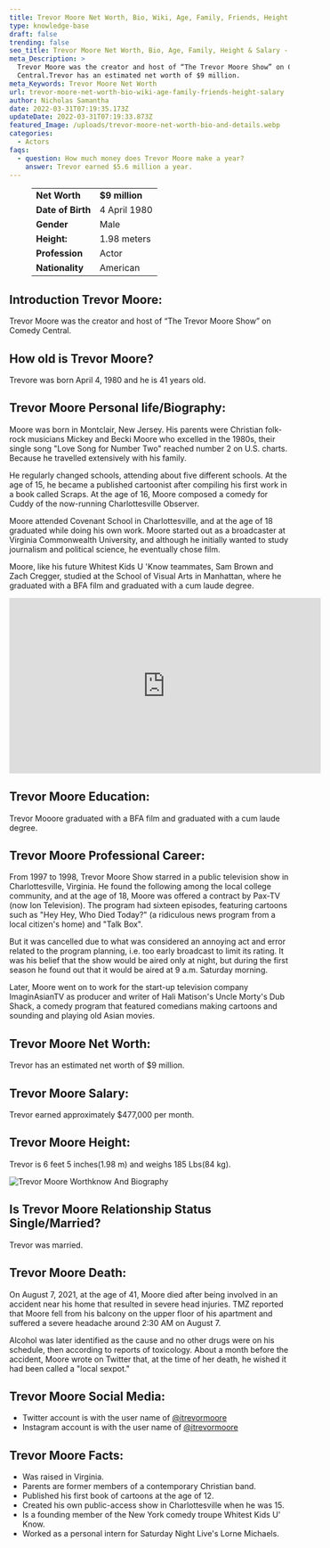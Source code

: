 ```yaml
---
title: Trevor Moore Net Worth, Bio, Wiki, Age, Family, Friends, Height & Salary
type: knowledge-base
draft: false
trending: false
seo_title: Trevor Moore Net Worth, Bio, Age, Family, Height & Salary - WorthKnow
meta_Description: >
  Trevor Moore was the creator and host of “The Trevor Moore Show” on Comedy
  Central.Trevor has an estimated net worth of $9 million.
meta_Keywords: Trevor Moore Net Worth
url: trevor-moore-net-worth-bio-wiki-age-family-friends-height-salary
author: Nicholas Samantha
date: 2022-03-31T07:19:35.173Z
updateDate: 2022-03-31T07:19:33.873Z
featured_Image: /uploads/trevor-moore-net-worth-bio-and-details.webp
categories:
  - Actors
faqs:
  - question: How much money does Trevor Moore make a year?
    answer: Trevor earned $5.6 million a year.
---
```

<figure class="wp-block-table is-style-stripes">
  <table>
    <tbody>
      <tr>
        <td>
          <strong>Net Worth</strong>
        </td>
        <td>
          <strong>$9 million</strong>
        </td>
      </tr>
      <tr>
        <td>
          <strong>Date of Birth</strong>
        </td>
        <td>4 April 1980</td>
      </tr>
      <tr>
        <td>
          <strong>Gender</strong>
        </td>
        <td>Male</td>
      </tr>
      <tr>
        <td>
          <strong>Height:</strong>
        </td>
        <td>1.98 meters</td>
      </tr>
      <tr>
        <td>
          <strong>Profession</strong>
        </td>
        <td>Actor</td>
      </tr>
      <tr>
        <td>
          <strong>Nationality</strong>
        </td>
        <td>American</td>
      </tr>
    </tbody>
  </table>
</figure>

## Introduction Trevor Moore:

Trevor Moore was the creator and host of “The Trevor Moore Show” on Comedy Central.

## How old is Trevor Moore?

Trevore was born April 4, 1980 and he is 41 years old.

## Trevor Moore Personal life/Biography:

Moore was born in Montclair, New Jersey. His parents were Christian folk-rock musicians Mickey and Becki Moore who excelled in the 1980s, their single song "Love Song for Number Two" reached number 2 on U.S. charts. Because he travelled extensively with his family.

He regularly changed schools, attending about five different schools. At the age of 15, he became a published cartoonist after compiling his first work in a book called Scraps. At the age of 16, Moore composed a comedy for Cuddy of the now-running Charlottesville Observer.

Moore attended Covenant School in Charlottesville, and at the age of 18 graduated while doing his own work. Moore started out as a broadcaster at Virginia Commonwealth University, and although he initially wanted to study journalism and political science, he eventually chose film.

Moore, like his future Whitest Kids U 'Know teammates, Sam Brown and Zach Cregger, studied at the School of Visual Arts in Manhattan, where he graduated with a BFA film and graduated with a cum laude degree.

<iframe width="560" height="315" src="https://www.youtube.com/embed/Jx8b6RzvC_Y" title="YouTube video player" frameborder="0" allow="accelerometer; autoplay; clipboard-write; encrypted-media; gyroscope; picture-in-picture" allowfullscreen></iframe>

## Trevor Moore Education:

Trevor Mooore graduated with a BFA film and graduated with a cum laude degree.

## Trevor Moore Professional Career:

From 1997 to 1998, Trevor Moore Show starred in a public television show in Charlottesville, Virginia. He found the following among the local college community, and at the age of 18, Moore was offered a contract by Pax-TV (now Ion Television). The program had sixteen episodes, featuring cartoons such as "Hey Hey, Who Died Today?" (a ridiculous news program from a local citizen's home) and "Talk Box". 

But it was cancelled due to what was considered an annoying act and error related to the program planning, i.e. too early broadcast to limit its rating. It was his belief that the show would be aired only at night, but during the first season he found out that it would be aired at 9 a.m. Saturday morning.

Later, Moore went on to work for the start-up television company ImaginAsianTV as producer and writer of Hali Matison's Uncle Morty's Dub Shack, a comedy program that featured comedians making cartoons and sounding and playing old Asian movies.

## Trevor Moore Net Worth:

Trevor has an estimated net worth of $9 million.

## Trevor Moore Salary:

Trevor earned approximately $477,000 per month.

## Trevor Moore Height:

Trevor is 6 feet 5 inches(1.98 m) and weighs 185 Lbs(84 kg).

![Trevor Moore Worthknow And Biography](/uploads/trevor-moore-net-worth.webp)

## Is Trevor Moore Relationship Status Single/Married?

Trevor was married.

## Trevor Moore Death:

On August 7, 2021, at the age of 41, Moore died after being involved in an accident near his home that resulted in severe head injuries. TMZ reported that Moore fell from his balcony on the upper floor of his apartment and suffered a severe headache around 2:30 AM on August 7.

Alcohol was later identified as the cause and no other drugs were on his schedule, then according to reports of toxicology. About a month before the accident, Moore wrote on Twitter that, at the time of her death, he wished it had been called a "local sexpot." 

## Trevor Moore Social Media:

* Twitter account is with the user name of <a href="https://twitter.com/itrevormoore" target="_blank" rel="nofollow" rel="noopener">@itrevormoore</a>
* Instagram account is with the user name of <a href="https://www.instagram.com/itrevormoore/" target="_blank" rel="nofollow" rel="noopener">@itrevormoore</a>

## Trevor Moore Facts:

* Was raised in Virginia.
* Parents are former members of a contemporary Christian band.
* Published his first book of cartoons at the age of 12.
* Created his own public-access show in Charlottesville when he was 15.
* Is a founding member of the New York comedy troupe Whitest Kids U' Know.
* Worked as a personal intern for Saturday Night Live's Lorne Michaels.